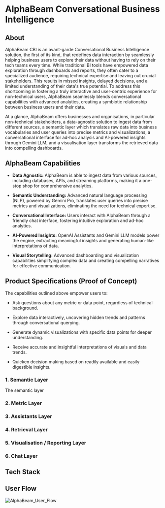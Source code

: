 # AlphaBeam Conversational Business Intelligence
## About
AlphaBeam CBI is an avant-garde Conversational Business Intelligence solution, the first of its kind, that redefines data interaction by seamlessly helping business users to explore their data without having to rely on their tech teams every time. While traditional BI tools have empowered data exploration through dashboards and reports, they often cater to a specialized audience, requiring technical expertise and leaving out crucial stakeholders. This results in missed insights, delayed decisions, and a limited understanding of their data's true potential. To address this shortcoming in fostering a truly interactive and user-centric experience for non-technical users, AlphaBeam seamlessly blends conversational capabilities with advanced analytics, creating a symbiotic relationship between business users and their data.

At a glance, AlphaBeam offers businesses and organisations, in particular non-technical stakeholders, a data-agnostic solution to ingest data from different sources, a semantic layer which translates raw data into business vocabularies and user queries into precise metrics and visualizations, a conversational interface for ad-hoc analysis and AI-powered insights through Gemini LLM, and a visualisation layer transforms the retrieved data into compelling dashboards. 
## AlphaBeam Capabilities
- **Data Agnostic:** AlphaBeam is able to ingest data from various sources, including databases, APIs, and streaming platforms, making it a one-stop shop for comprehensive analytics.

- **Semantic Understanding:**  Advanced natural language processing (NLP), powered by Gemini Pro, translates user queries into precise metrics and visualizations, eliminating the need for technical expertise.

- **Conversational Interface:**  Users interact with AlphaBeam through a friendly chat interface, fostering intuitive exploration and ad-hoc analytics.

- **AI-Powered Insights:** OpenAI Assistants and Gemini LLM models power the engine, extracting meaningful insights and generating human-like interpretations of data.

- **Visual Storytelling:**  Advanced dashboarding and visualization capabilities simplifying complex data and creating compelling narratives for effective communication.

## Product Specifications (Proof of Concept)
The capabilities outlined above empower users to:
- Ask questions about any metric or data point, regardless of technical background.

- Explore data interactively, uncovering hidden trends and patterns through conversational querying.

- Generate dynamic visualizations with specific data points for deeper understanding.

- Receive accurate and insightful interpretations of visuals and data trends.

- Quicken decision making based on readily available and easily digestible insights.

### 1. Semantic Layer
The semantic layer 
### 2. Metric Layer
### 3. Assistants Layer
### 4. Retrieval Layer
### 5. Visualisation / Reporting Layer
### 6. Chat Layer
## Tech Stack

## User Flow

![AlphaBeam_User_Flow](https://github.com/zion-king/alphabeam/assets/50971444/20ef8796-8925-49ac-97ed-9c57b72f245b)


